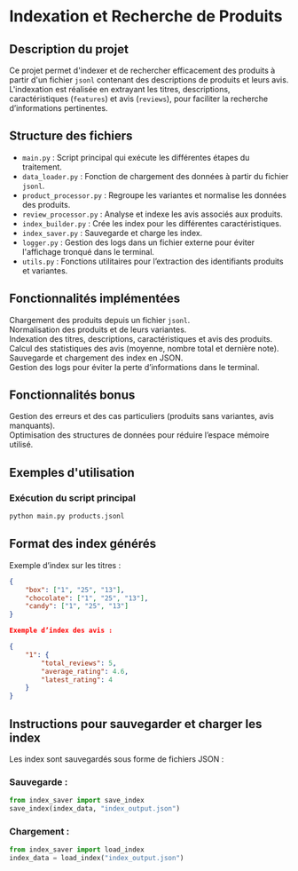 # Indexation et Recherche de Produits

## Description du projet

Ce projet permet d'indexer et de rechercher efficacement des produits à partir d'un fichier `jsonl` contenant des descriptions de produits et leurs avis. L'indexation est réalisée en extrayant les titres, descriptions, caractéristiques (`features`) et avis (`reviews`), pour faciliter la recherche d’informations pertinentes.

## Structure des fichiers

- `main.py` : Script principal qui exécute les différentes étapes du traitement.
- `data_loader.py` : Fonction de chargement des données à partir du fichier `jsonl`.
- `product_processor.py` : Regroupe les variantes et normalise les données des produits.
- `review_processor.py` : Analyse et indexe les avis associés aux produits.
- `index_builder.py` : Crée les index pour les différentes caractéristiques.
- `index_saver.py` : Sauvegarde et charge les index.
- `logger.py` : Gestion des logs dans un fichier externe pour éviter l'affichage tronqué dans le terminal.
- `utils.py` : Fonctions utilitaires pour l’extraction des identifiants produits et variantes.

## Fonctionnalités implémentées

Chargement des produits depuis un fichier `jsonl`.  
Normalisation des produits et de leurs variantes.  
Indexation des titres, descriptions, caractéristiques et avis des produits.  
Calcul des statistiques des avis (moyenne, nombre total et dernière note).  
Sauvegarde et chargement des index en JSON.  
Gestion des logs pour éviter la perte d’informations dans le terminal.  

## Fonctionnalités bonus

Gestion des erreurs et des cas particuliers (produits sans variantes, avis manquants).  
Optimisation des structures de données pour réduire l’espace mémoire utilisé.  

## Exemples d'utilisation

### Exécution du script principal
```bash
python main.py products.jsonl
```

## Format des index générés

Exemple d’index sur les titres :
```json
{
    "box": ["1", "25", "13"],
    "chocolate": ["1", "25", "13"],
    "candy": ["1", "25", "13"]
}
```
```json
Exemple d’index des avis :

{
    "1": {
        "total_reviews": 5,
        "average_rating": 4.6,
        "latest_rating": 4
    }
}
```
## Instructions pour sauvegarder et charger les index

Les index sont sauvegardés sous forme de fichiers JSON :
### Sauvegarde :
```python
from index_saver import save_index
save_index(index_data, "index_output.json")
```

### Chargement :
```python
from index_saver import load_index
index_data = load_index("index_output.json")
```